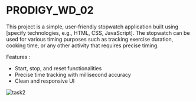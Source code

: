 # PRODIGY_WD_02
This project is a simple, user-friendly stopwatch application built using [specify technologies, e.g., HTML, CSS, JavaScript]. The stopwatch can be used for various timing purposes such as tracking exercise duration, cooking time, or any other activity that requires precise timing.

Features : 
- Start, stop, and reset functionalities
- Precise time tracking with millisecond accuracy
- Clean and responsive UI

![task2](https://github.com/user-attachments/assets/4086c5c1-90ed-49ae-aea4-e50865257da0)
